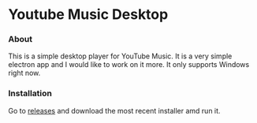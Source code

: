 # Youtube Music Desktop

### About
This is a simple desktop player for YouTube Music. It is a very simple electron app and I would like to work on it more. It only supports Windows right now.

### Installation
Go to [releases](https://github.com/owendaprile/Youtube-Music-Desktop/releases) and download the most recent installer amd run it.
